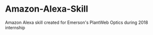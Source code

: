 # Amazon-Alexa-Skill
Amazon Alexa skill created for Emerson's PlantWeb Optics during 2018 internship

